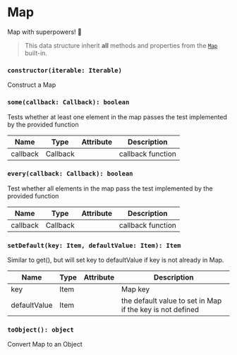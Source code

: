 # Map

Map with superpowers! 💪

> This data structure inherit **all** methods and properties from the [`Map`](https://developer.mozilla.org/en-US/docs/Web/JavaScript/Reference/Global_Objects/Map) built-in.

### `constructor(iterable: Iterable)`

Construct a Map

### `some(callback: Callback): boolean`

Tests whether at least one element in the map passes the test implemented by the provided function

| Name     | Type     | Attribute | Description       |
| -------- | -------- | --------- | ----------------- |
| callback | Callback |           | callback function |

### `every(callback: Callback): boolean`

Test whether all elements in the map pass the test implemented by the provided function

| Name     | Type     | Attribute | Description       |
| -------- | -------- | --------- | ----------------- |
| callback | Callback |           | callback function |

### `setDefault(key: Item, defaultValue: Item): Item`

Similar to get(), but will set key to defaultValue if key is not already in Map.

| Name         | Type | Attribute | Description                                               |
| ------------ | ---- | --------- | --------------------------------------------------------- |
| key          | Item |           | Map key                                                   |
| defaultValue | Item |           | the default value to set in Map if the key is not defined |

### `toObject(): object`

Convert Map to an Object

